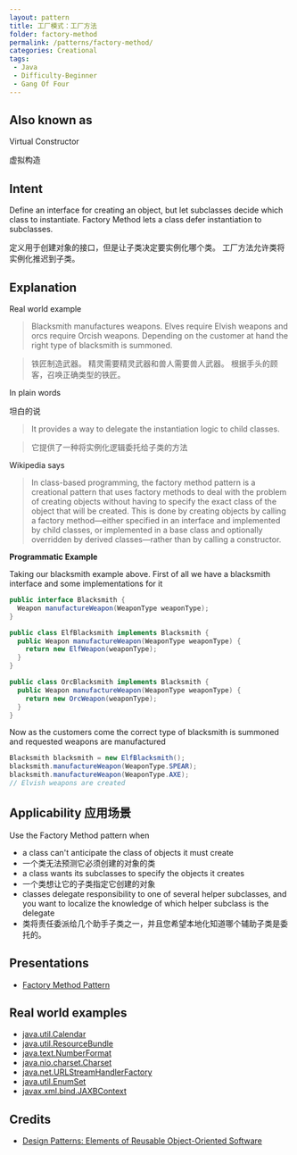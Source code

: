 ```yaml
---
layout: pattern
title: 工厂模式：工厂方法
folder: factory-method
permalink: /patterns/factory-method/
categories: Creational
tags:
 - Java
 - Difficulty-Beginner
 - Gang Of Four
---
```


## Also known as
Virtual Constructor

虚拟构造

## Intent
Define an interface for creating an object, but let subclasses
decide which class to instantiate. Factory Method lets a class defer
instantiation to subclasses.

定义用于创建对象的接口，但是让子类决定要实例化哪个类。 工厂方法允许类将实例化推迟到子类。

## Explanation
Real world example

> Blacksmith manufactures weapons. Elves require Elvish weapons and orcs require Orcish weapons. Depending on the customer at hand the right type of blacksmith is summoned.

> 铁匠制造武器。 精灵需要精灵武器和兽人需要兽人武器。 根据手头的顾客，召唤正确类型的铁匠。

In plain words

坦白的说

> It provides a way to delegate the instantiation logic to child classes.

> 它提供了一种将实例化逻辑委托给子类的方法

Wikipedia says

> In class-based programming, the factory method pattern is a creational pattern that uses factory methods to deal with the problem of creating objects without having to specify the exact class of the object that will be created. This is done by creating objects by calling a factory method—either specified in an interface and implemented by child classes, or implemented in a base class and optionally overridden by derived classes—rather than by calling a constructor.

 **Programmatic Example**

Taking our blacksmith example above. First of all we have a blacksmith interface and some implementations for it

```java
public interface Blacksmith {
  Weapon manufactureWeapon(WeaponType weaponType);
}

public class ElfBlacksmith implements Blacksmith {
  public Weapon manufactureWeapon(WeaponType weaponType) {
    return new ElfWeapon(weaponType);
  }
}

public class OrcBlacksmith implements Blacksmith {
  public Weapon manufactureWeapon(WeaponType weaponType) {
    return new OrcWeapon(weaponType);
  }
}
```

Now as the customers come the correct type of blacksmith is summoned and requested weapons are manufactured

```java
Blacksmith blacksmith = new ElfBlacksmith();
blacksmith.manufactureWeapon(WeaponType.SPEAR);
blacksmith.manufactureWeapon(WeaponType.AXE);
// Elvish weapons are created
```

## Applicability 应用场景
Use the Factory Method pattern when

* a class can't anticipate the class of objects it must create
* 一个类无法预测它必须创建的对象的类
* a class wants its subclasses to specify the objects it creates
* 一个类想让它的子类指定它创建的对象
* classes delegate responsibility to one of several helper subclasses, and you want to localize the knowledge of which helper subclass is the delegate
* 类将责任委派给几个助手子类之一，并且您希望本地化知道哪个辅助子类是委托的。


## Presentations

* [Factory Method Pattern](etc/presentation.html) 

## Real world examples

* [java.util.Calendar](http://docs.oracle.com/javase/8/docs/api/java/util/Calendar.html#getInstance--)
* [java.util.ResourceBundle](http://docs.oracle.com/javase/8/docs/api/java/util/ResourceBundle.html#getBundle-java.lang.String-)
* [java.text.NumberFormat](http://docs.oracle.com/javase/8/docs/api/java/text/NumberFormat.html#getInstance--)
* [java.nio.charset.Charset](http://docs.oracle.com/javase/8/docs/api/java/nio/charset/Charset.html#forName-java.lang.String-)
* [java.net.URLStreamHandlerFactory](http://docs.oracle.com/javase/8/docs/api/java/net/URLStreamHandlerFactory.html#createURLStreamHandler-java.lang.String-)
* [java.util.EnumSet](https://docs.oracle.com/javase/8/docs/api/java/util/EnumSet.html#of-E-)
* [javax.xml.bind.JAXBContext](https://docs.oracle.com/javase/8/docs/api/javax/xml/bind/JAXBContext.html#createMarshaller--)

## Credits

* [Design Patterns: Elements of Reusable Object-Oriented Software](http://www.amazon.com/Design-Patterns-Elements-Reusable-Object-Oriented/dp/0201633612)
